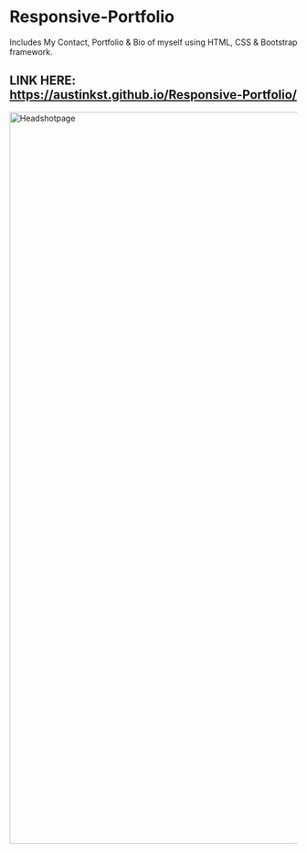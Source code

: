 # Responsive-Portfolio
Includes My Contact, Portfolio & Bio of myself using HTML, CSS & Bootstrap framework.
## LINK HERE: https://austinkst.github.io/Responsive-Portfolio/
<img width="1280" alt="Headshotpage" src="https://user-images.githubusercontent.com/69655334/107132005-7e244500-68a9-11eb-80bd-7dd35b51553d.png">
